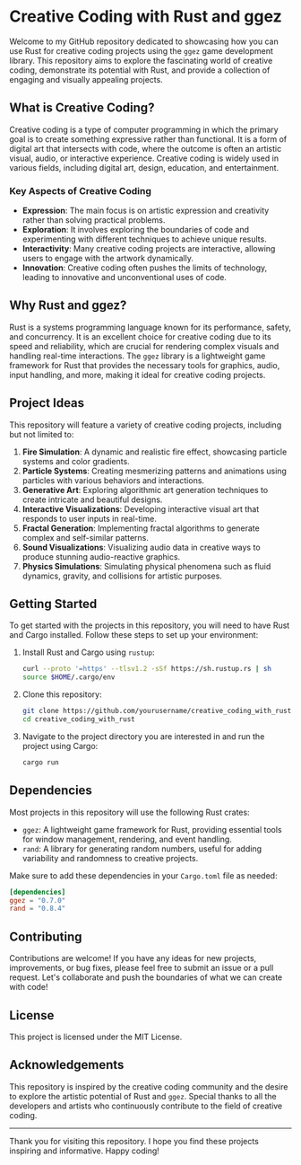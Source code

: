 # Creative Coding with Rust and ggez

Welcome to my GitHub repository dedicated to showcasing how you can use Rust for creative coding projects using the `ggez` game development library. This repository aims to explore the fascinating world of creative coding, demonstrate its potential with Rust, and provide a collection of engaging and visually appealing projects.

## What is Creative Coding?

Creative coding is a type of computer programming in which the primary goal is to create something expressive rather than functional. It is a form of digital art that intersects with code, where the outcome is often an artistic visual, audio, or interactive experience. Creative coding is widely used in various fields, including digital art, design, education, and entertainment.

### Key Aspects of Creative Coding

- **Expression**: The main focus is on artistic expression and creativity rather than solving practical problems.
- **Exploration**: It involves exploring the boundaries of code and experimenting with different techniques to achieve unique results.
- **Interactivity**: Many creative coding projects are interactive, allowing users to engage with the artwork dynamically.
- **Innovation**: Creative coding often pushes the limits of technology, leading to innovative and unconventional uses of code.

## Why Rust and ggez?

Rust is a systems programming language known for its performance, safety, and concurrency. It is an excellent choice for creative coding due to its speed and reliability, which are crucial for rendering complex visuals and handling real-time interactions. The `ggez` library is a lightweight game framework for Rust that provides the necessary tools for graphics, audio, input handling, and more, making it ideal for creative coding projects.

## Project Ideas

This repository will feature a variety of creative coding projects, including but not limited to:

1. **Fire Simulation**: A dynamic and realistic fire effect, showcasing particle systems and color gradients.
2. **Particle Systems**: Creating mesmerizing patterns and animations using particles with various behaviors and interactions.
3. **Generative Art**: Exploring algorithmic art generation techniques to create intricate and beautiful designs.
4. **Interactive Visualizations**: Developing interactive visual art that responds to user inputs in real-time.
5. **Fractal Generation**: Implementing fractal algorithms to generate complex and self-similar patterns.
6. **Sound Visualizations**: Visualizing audio data in creative ways to produce stunning audio-reactive graphics.
7. **Physics Simulations**: Simulating physical phenomena such as fluid dynamics, gravity, and collisions for artistic purposes.

## Getting Started

To get started with the projects in this repository, you will need to have Rust and Cargo installed. Follow these steps to set up your environment:

1. Install Rust and Cargo using `rustup`:

    ```sh
    curl --proto '=https' --tlsv1.2 -sSf https://sh.rustup.rs | sh
    source $HOME/.cargo/env
    ```

2. Clone this repository:

    ```sh
    git clone https://github.com/yourusername/creative_coding_with_rust.git
    cd creative_coding_with_rust
    ```

3. Navigate to the project directory you are interested in and run the project using Cargo:

    ```sh
    cargo run
    ```

## Dependencies

Most projects in this repository will use the following Rust crates:

- `ggez`: A lightweight game framework for Rust, providing essential tools for window management, rendering, and event handling.
- `rand`: A library for generating random numbers, useful for adding variability and randomness to creative projects.

Make sure to add these dependencies in your `Cargo.toml` file as needed:

```toml
[dependencies]
ggez = "0.7.0"
rand = "0.8.4"
```

## Contributing

Contributions are welcome! If you have any ideas for new projects, improvements, or bug fixes, please feel free to submit an issue or a pull request. Let's collaborate and push the boundaries of what we can create with code!

## License

This project is licensed under the MIT License.

## Acknowledgements

This repository is inspired by the creative coding community and the desire to explore the artistic potential of Rust and `ggez`. Special thanks to all the developers and artists who continuously contribute to the field of creative coding.

---

Thank you for visiting this repository. I hope you find these projects inspiring and informative. Happy coding!
